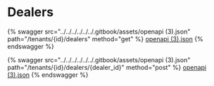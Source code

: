 # Dealers

{% swagger src="../../../../../../.gitbook/assets/openapi (3).json" path="/tenants/{id}/dealers" method="get" %}
[openapi (3).json](<../../../../../../.gitbook/assets/openapi (3).json>)
{% endswagger %}

{% swagger src="../../../../../../.gitbook/assets/openapi (3).json" path="/tenants/{id}/dealers/{dealer_id}" method="post" %}
[openapi (3).json](<../../../../../../.gitbook/assets/openapi (3).json>)
{% endswagger %}
